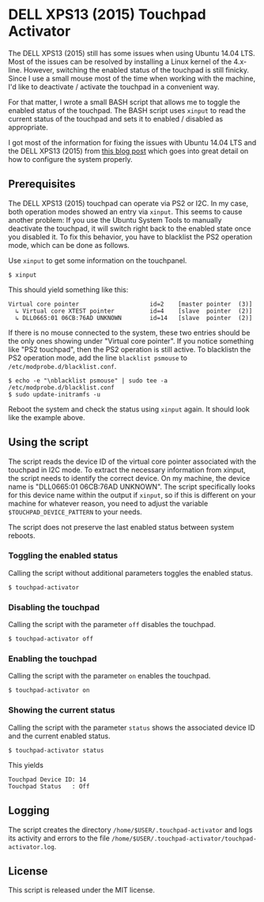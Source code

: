 # DELL XPS13 (2015) Touchpad Activator

The DELL XPS13 (2015) still has some issues when using Ubuntu 14.04 LTS. Most of the issues can be resolved by installing a Linux kernel of the 4.x-line. However, switching the enabled status of the touchpad is still finicky. Since I use a small mouse most of the time when working with the machine, I'd like to deactivate / activate the touchpad in a convenient way.

For that matter, I wrote a small BASH script that allows me to toggle the enabled status of the touchpad. The BASH script uses `xinput` to read the current status of the touchpad and sets it to enabled / disabled as appropriate.

I got most of the information for fixing the issues with Ubuntu 14.04 LTS and the DELL XPS13 (2015) from [this blog post](http://forthescience.org/blog/tag/xps13.html) which goes into great detail on how to configure the system properly.

## Prerequisites

The DELL XPS13 (2015) touchpad can operate via PS2 or I2C. In my case, both operation modes showed an entry via `xinput`. This seems to cause another problem: If you use the Ubuntu System Tools to manually deactivate the touchpad, it will switch right back to the enabled state once you disabled it. To fix this behavior, you have to blacklist the PS2 operation mode, which can be done as follows.

Use `xinput` to get some information on the touchpanel.

	$ xinput

This should yield something like this:

	Virtual core pointer                    id=2    [master pointer  (3)]
	  ↳ Virtual core XTEST pointer          id=4    [slave  pointer  (2)]
	  ↳ DLL0665:01 06CB:76AD UNKNOWN        id=14   [slave  pointer  (2)]


If there is no mouse connected to the system, these two entries should be the only ones showing under "Virtual core pointer". If you notice something like "PS2 touchpad", then the PS2 operation is still active. To blacklistn the PS2 operation mode, add the line `blacklist psmouse` to `/etc/modprobe.d/blacklist.conf`.

	$ echo -e "\nblacklist psmouse" | sudo tee -a /etc/modprobe.d/blacklist.conf
	$ sudo update-initramfs -u

Reboot the system and check the status using `xinput` again. It should look like the example above.

## Using the script

The script reads the device ID of the virtual core pointer associated with the touchpad in I2C mode. To extract the necessary information from xinput, the script needs to identify the correct device. On my machine, the device name is "DLL0665:01 06CB:76AD UNKNOWN". The script specifically looks for this device name within the output if `xinput`, so if this is different on your machine for whatever reason, you need to adjust the variable `$TOUCHPAD_DEVICE_PATTERN` to your needs.

The script does not preserve the last enabled status between system reboots.

### Toggling the enabled status

Calling the script without additional parameters toggles the enabled status.

	$ touchpad-activator

### Disabling the touchpad

Calling the script with the parameter `off` disables the touchpad.

	$ touchpad-activator off

### Enabling the touchpad

Calling the script with the parameter `on` enables the touchpad.

	$ touchpad-activator on

### Showing the current status

Calling the script with the parameter `status` shows the associated device ID and the current enabled status.

	$ touchpad-activator status

This yields

	Touchpad Device ID: 14
	Touchpad Status   : Off

## Logging

The script creates the directory `/home/$USER/.touchpad-activator` and logs its activity and errors to the file `/home/$USER/.touchpad-activator/touchpad-activator.log`.

## License

This script is released under the MIT license.
